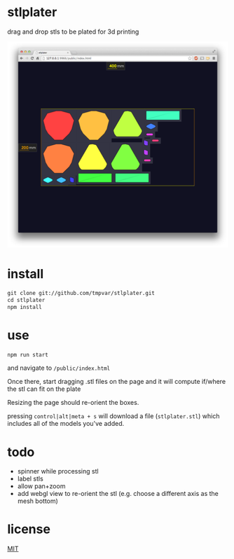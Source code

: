 # stlplater

drag and drop stls to be plated for 3d printing

![stlplater](screen.png)

# install

```
git clone git://github.com/tmpvar/stlplater.git
cd stlplater
npm install
```

# use

`npm run start`

and navigate to `/public/index.html`

Once there, start dragging .stl files on the page and it will compute if/where the stl can fit on the plate

Resizing the page should re-orient the boxes.

pressing `control|alt|meta + s` will download a file (`stlplater.stl`) which includes all of the models you've added.


# todo

 * spinner while processing stl
 * label stls
 * allow pan+zoom
 * add webgl view to re-orient the stl (e.g. choose a different axis as the mesh bottom)

# license

[MIT](LICENSE.txt)
